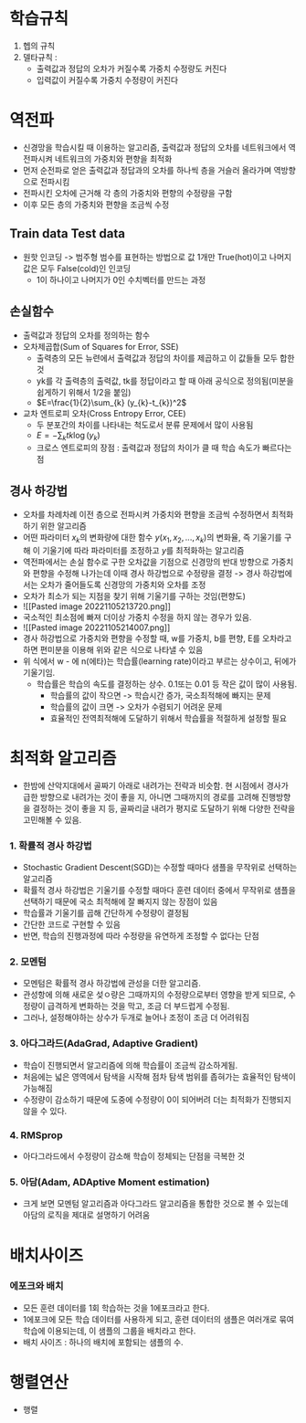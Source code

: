 # 학습규칙
1. 헵의 규칙
2. 델타규칙 : 
	- 출력값과 정답의 오차가 커질수록 가중치 수정량도 커진다
	- 입력값이 커질수록 가중치 수정량이 커진다

# 역전파
- 신경망을 학습시킬 때 이용하는 알고리즘, 출력값과 정답의 오차를 네트워크에서 역전파시켜 네트워크의 가중치와 편향을 최적화
- 먼저 순전파로 얻은 출력값과 정답과의 오차를 하나씩 층을 거슬러 올라가며 역방향으로 전파시킴
- 전파시킨 오차에 근거해 각 층의 가중치와 편향의 수정량을 구함
- 이후 모든 층의 가중치와 편향을 조금씩 수정

## Train data Test data
- 원핫 인코딩 -> 범주형 범수를 표현하는 방법으로 값 1개만 True(hot)이고 나머지 값은 모두 False(cold)인 인코딩
	- 1이 하나이고 나머지가 0인 수치벡터를 만드는 과정

## 손실함수
- 출력값과 정답의 오차를 정의하는 함수
- 오차제곱합(Sum of Squares for Error, SSE)
	- 출력층의 모든 뉴련에서 출력값과 정답의 차이를 제곱하고 이 값들들 모두 합한 것
	- yk를 각 출력층의 출력값, tk를 정답이라고 할 때 아래 공식으로 정의됨(미분을 쉽게하기 위해서 1/2을 붙임)
	- $E=\frac{1}{2}\sum_{k} (y_{k}-t_{k})^2$
- 교차 엔트로피 오차(Cross Entropy Error, CEE)
	- 두 분포간의 차이를 나타내는 척도로서 분류 문제에서 많이 사용됨
	- $E=-\sum_{k}tk\log(y_{k})$
	- 크로스 엔트로피의 장점 : 출력값과 정답의 차이가 클 때 학습 속도가 빠르다는 점

## 경사 하강법
- 오차를 차례차례 이전 층으로 전파시켜 가중치와 편향을 조금씩 수정하면서 최적화하기 위한 알고리즘
- 어떤 파라미터 $x_{k}$의 변화량에 대한 함수 $y(x_{1}, x_{2}, ... , x_{k})$의 변화율, 즉 기울기를 구해 이 기울기에 따라 파라미터를 조정하고 $y$를 최적화하는 알고리즘
- 역전파에서는 손실 함수로 구한 오차값을 기점으로 신경망의 반대 방향으로 가중치와 편향을 수정해 나가는데 이때 경사 하강법으로 수정량을 결정 -> 경사 하강법에서는 오차가 줄어들도록 신경망의 가중치와 오차를 조정
- 오차가 최소가 되는 지점을 찾기 위해 기울기를 구하는 것임(편향도)
- ![[Pasted image 20221105213720.png]]
- 국소적인 최소점에 빠져 더이상 가중치 수정을 하지 않는 경우가 있음.
- ![[Pasted image 20221105214007.png]]
- 경사 하강법으로 가중치와 편향을 수정할 때, w를 가중치, b를 편향, E를 오차라고 하면 편미분을 이용해 위와 같은 식으로 나타낼 수 있음
- 위 식에서 w - 에  n(에타)는 학습률(learning rate)이라고 부르는 상수이고, 뒤에가 기울기임.
	- 학습률은 학습의 속도를 결정하는 상수. 0.1또는 0.01 등 작은 값이 많이 사용됨.
		- 학습률의 값이 작으면 -> 학습시간 증가, 국소최적해에 빠지는 문제
		- 학습률의 값이 크면 -> 오차가 수렴되기 어려운 문제
		- 효율적인 전역최적해에 도달하기 위해서 학습률을 적절하게 설정할 필요


# 최적화 알고리즘
- 한밤에 산악지대에서 골짜기 아래로 내려가는 전략과 비슷함. 현 시점에서 경사가 급한 방향으로 내려가는 것이 좋을 지, 아니면 그때까지의 경로를 고려해 진행방향을 결정하는 것이 좋을 지 등, 골짜리글 내려가 평지로 도달하기 위해 다양한 전략을 고민해볼 수 있음.
### 1. 확률적 경사 하강법
- Stochastic Gradient Descent(SGD)는 수정할 때마다 샘플을 무작위로 선택하는 알고리즘
- 확률적 경사 하강법은 기울기를 수정할 때마다 훈련 데이터 중에서 무작위로 샘플을 선택하기 때문에 국소 최적해에 잘 빠지지 않는 장점이 있음
- 학습률과 기울기를 곱해 간단하게 수정량이 결정됨
- 간단한 코드로 구현할 수 있음
- 반면, 학습의 진행과정에 따라 수정량을 유연하게 조정할 수 없다는 단점

### 2. 모멘텀
- 모멘텀은 확률적 경사 하강법에 관성을 더한 알고리즘.
- 관성항에 의해 새로운 섲ㅇ량은 그때까지의 수정량으로부터 영향을 받게 되므로, 수정량이 급격하게 변화하는 것을 막고, 조금 더 부드럽게 수정됨.
- 그러나, 설정해야하는 상수가 두개로 늘어나 조정이 조금 더 어려워짐

### 3. 아다그라드(AdaGrad, Adaptive Gradient)
- 학습이 진행되면서 알고리즘에 의해 학습률이 조금씩 감소하게됨.
- 처음에는 넓은 영역에서 탐색을 시작해 점차 탐색 범위를 좁혀가는 효율적인 탐색이 가능해짐
- 수정량이 감소하기 때문에 도중에 수정량이 0이 되어버려 더는 최적화가 진행되지 않을 수 있다.

### 4. RMSprop
- 아다그라드에서 수정량이 감소해 학습이 정체되는 단점을 극복한 것

### 5. 아담(Adam, ADAptive Moment estimation)
- 크게 보면 모멘텀 알고리즘과 아다그라드 알고리즘을 통합한 것으로 볼 수 있는데 아담의 로직을 제대로 설명하기 어려움


# 배치사이즈
### 에포크와 배치
- 모든 훈련 데이터를 1회 학습하는 것을 1에포크라고 한다.
- 1에포크에 모든 학습 데이터를 사용하게 되고, 훈련 데이터의 샘플은 여러개로 묶여 학습에 이용되는데, 이 샘플의 그룹을 배치라고 한다.
- 배치 사이즈 : 하나의 배치에 포함되는 샘플의 수.


# 행렬연산
- 행렬

